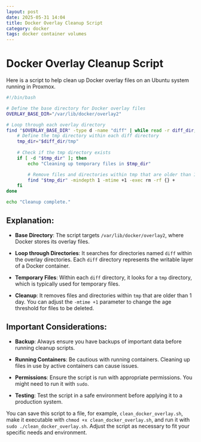 ```yaml
---
layout: post
date: 2025-05-31 14:04
title: Docker Overlay Cleanup Script
category: docker 
tags: docker container volumes
---
```


# Docker Overlay Cleanup Script

Here is a script to help clean up Docker overlay files on an Ubuntu system running in Proxmox.

```bash
#!/bin/bash

# Define the base directory for Docker overlay files
OVERLAY_BASE_DIR="/var/lib/docker/overlay2"

# Loop through each overlay directory
find "$OVERLAY_BASE_DIR" -type d -name "diff" | while read -r diff_dir; do
    # Define the tmp directory within each diff directory
    tmp_dir="$diff_dir/tmp"
    
    # Check if the tmp directory exists
    if [ -d "$tmp_dir" ]; then
        echo "Cleaning up temporary files in $tmp_dir"

        # Remove files and directories within tmp that are older than 1 day
        find "$tmp_dir" -mindepth 1 -mtime +1 -exec rm -rf {} +
    fi
done

echo "Cleanup complete."
```

## Explanation:

- **Base Directory**: The script targets `/var/lib/docker/overlay2`, where Docker stores its overlay files.

- **Loop through Directories**: It searches for directories named `diff` within the overlay directories. Each `diff` directory represents the writable layer of a Docker container.

- **Temporary Files**: Within each `diff` directory, it looks for a `tmp` directory, which is typically used for temporary files.

- **Cleanup**: It removes files and directories within `tmp` that are older than 1 day. You can adjust the `-mtime +1` parameter to change the age threshold for files to be deleted.

## Important Considerations:

- **Backup**: Always ensure you have backups of important data before running cleanup scripts.

- **Running Containers**: Be cautious with running containers. Cleaning up files in use by active containers can cause issues.

- **Permissions**: Ensure the script is run with appropriate permissions. You might need to run it with `sudo`.

- **Testing**: Test the script in a safe environment before applying it to a production system.

You can save this script to a file, for example, `clean_docker_overlay.sh`, make it executable with `chmod +x clean_docker_overlay.sh`, and run it with `sudo ./clean_docker_overlay.sh`. Adjust the script as necessary to fit your specific needs and environment.